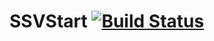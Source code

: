 # SSVStart [![Build Status](https://travis-ci.org/SuperV1234/SSVStart.svg)](https://travis-ci.org/SuperV1234/SSVStart)